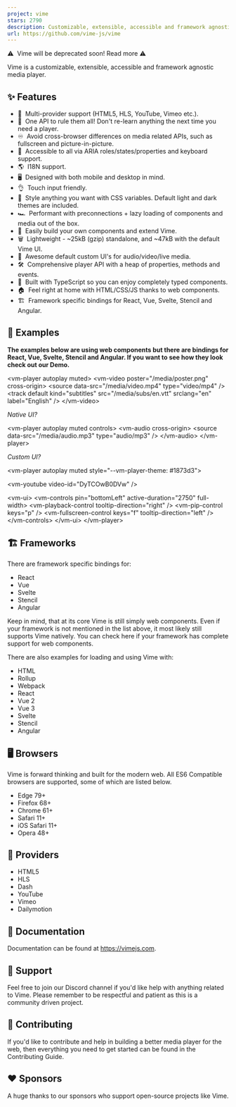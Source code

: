 ```yaml
---
project: vime
stars: 2790
description: Customizable, extensible, accessible and framework agnostic media player. Modern alternative to Video.js and Plyr. Supports HTML5, HLS, Dash, YouTube, Vimeo, Dailymotion...
url: https://github.com/vime-js/vime
---
```


⚠️  Vime will be deprecated soon! Read more ⚠️

Vime is a customizable, extensible, accessible and framework agnostic media player.

✨ Features
----------

-   🎥  Multi-provider support (HTML5, HLS, YouTube, Vimeo etc.).
-   👑  One API to rule them all! Don't re-learn anything the next time you need a player.
-   ♾️  Avoid cross-browser differences on media related APIs, such as fullscreen and picture-in-picture.
-   👐  Accessible to all via ARIA roles/states/properties and keyboard support.
-   🌎  I18N support.
-   🖥  Designed with both mobile and desktop in mind.
-   👌  Touch input friendly.
-   🎨  Style anything you want with CSS variables. Default light and dark themes are included.
-   🏎️  Performant with preconnections + lazy loading of components and media out of the box.
-   🧩  Easily build your own components and extend Vime.
-   🗑️  Lightweight - ~25kB (gzip) standalone, and ~47kB with the default Vime UI.
-   ️🧰  Awesome default custom UI's for audio/video/live media.
-   🛠  Comprehensive player API with a heap of properties, methods and events.
-   💪  Built with TypeScript so you can enjoy completely typed components.
-   🏠  Feel right at home with HTML/CSS/JS thanks to web components.
-   🏗️  Framework specific bindings for React, Vue, Svelte, Stencil and Angular.

🍭 Examples
-----------

**The examples below are using web components but there are bindings for React, Vue, Svelte, Stencil and Angular. If you want to see how they look check out our Demo.**

<vm-player autoplay muted\>
  <vm-video poster\="/media/poster.png" cross-origin\>
    <!-- Why \`data-src\`? Lazy loading. You can always use \`src\` if you don't need it. -->
    <source data-src\="/media/video.mp4" type\="video/mp4" />
    <track
      default
      kind\="subtitles"
      src\="/media/subs/en.vtt"
      srclang\="en"
      label\="English"
    />
  </vm-video\>

  <!-- Loads the default Vime UI. -->
  <vm-default-ui />
</vm-player\>

_Native UI?_

<!-- Here we are requesting to use the native controls. -->
<vm-player autoplay muted controls\>
  <vm-audio cross-origin\>
    <source data-src\="/media/audio.mp3" type\="audio/mp3" />
  </vm-audio\>
</vm-player\>

_Custom UI?_

<!-- Lets add a little splash of color throughout the player. -->
<vm-player autoplay muted style\="\--vm-player-theme: #1873d3"\>
  <!-- Loading a YouTube video. -->
  <vm-youtube video-id\="DyTCOwB0DVw" />

  <vm-ui\>
    <vm-click-to-play />
    <vm-captions />
    <vm-poster />
    <vm-spinner />
    <vm-default-settings />
    <vm-controls pin\="bottomLeft" active-duration\="2750" full-width\>
      <!-- 
        These are all predefined controls that you can easily customize. You could also build 
        your own controls completely from scratch.
      -->
      <vm-playback-control tooltip-direction\="right" />
      <vm-volume-control />
      <vm-time-progress />
      <vm-control-spacer />
      <vm-caption-control />
      <vm-pip-control keys\="p" />
      <vm-settings-control />
      <vm-fullscreen-control keys\="f" tooltip-direction\="left" />
    </vm-controls\>
  </vm-ui\>
</vm-player\>

🏗️ Frameworks
--------------

There are framework specific bindings for:

-   React
-   Vue
-   Svelte
-   Stencil
-   Angular

Keep in mind, that at its core Vime is still simply web components. Even if your framework is not mentioned in the list above, it most likely still supports Vime natively. You can check here if your framework has complete support for web components.

There are also examples for loading and using Vime with:

-   HTML
-   Rollup
-   Webpack
-   React
-   Vue 2
-   Vue 3
-   Svelte
-   Stencil
-   Angular

🖥️ Browsers
------------

Vime is forward thinking and built for the modern web. All ES6 Compatible browsers are supported, some of which are listed below.

-   Edge 79+
-   Firefox 68+
-   Chrome 61+
-   Safari 11+
-   iOS Safari 11+
-   Opera 48+

🎥 Providers
------------

-   HTML5
-   HLS
-   Dash
-   YouTube
-   Vimeo
-   Dailymotion

📖 Documentation
----------------

Documentation can be found at https://vimejs.com.

🙋 Support
----------

Feel free to join our Discord channel if you'd like help with anything related to Vime. Please remember to be respectful and patient as this is a community driven project.

🔨 Contributing
---------------

If you'd like to contribute and help in building a better media player for the web, then everything you need to get started can be found in the Contributing Guide.

❤️ Sponsors
-----------

A huge thanks to our sponsors who support open-source projects like Vime.
